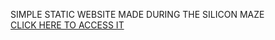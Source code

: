 SIMPLE STATIC WEBSITE MADE DURING THE SILICON MAZE  
[CLICK HERE TO ACCESS IT](https://targithu.github.io/silicon_maze_wiki/)
